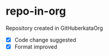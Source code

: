 # repo-in-org
Repository created in GitHuberkataOrg

- [x] Code change suggested
- [x] Format improved
